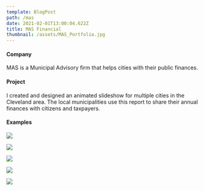 ```yaml
---
template: BlogPost
path: /mas
date: 2021-02-01T13:00:04.622Z
title: MAS Financial
thumbnail: /assets/MAS_Portfolio.jpg
---
```

#### Company

MAS is a Municipal Advisory firm that helps cities with their public finances.

#### Project

I created and designed an animated slideshow for multiple cities in the Cleveland area. The local municipalities use this report to share their annual finances with citizens and taxpayers.

#### Examples

![](/assets/MAS_Slide_0.jpg)

![](/assets/MAS_Slide_1.png)

![](/assets/MAS_Slide_2.png)

![](/assets/MAS_Slide_3.png)

![](/assets/MAS_Slide_6.png)
